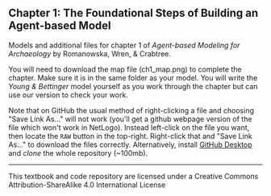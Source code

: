 ## Chapter 1: The Foundational Steps of Building an Agent-based Model 
Models and additional files for chapter 1 of *Agent-based Modeling for Archaeology* by Romanowska, Wren, & Crabtree. 

You will need to download the map file (ch1_map.png) to complete the chapter. Make sure it is in the same folder as your model. You will write the *Young & Bettinger* model yourself as you work through the chapter but can use our version to check your work. 

Note that on GitHub the usual method of right-clicking a file and choosing "Save Link As..." will not work (you'll get a github webpage version of the file which won't work in NetLogo). Instead left-click on the file you want, then locate the `RAW` button in the top-right. Right-click that and "Save Link As..." to download the files correctly. Alternatively, install [GitHub Desktop](https://desktop.github.com/) and *clone* the whole repository (~100mb).

________________________________________________________________________________________________________________________
This textbook and code repository are licensed under a Creative Commons Attribution-ShareAlike 4.0 International License
